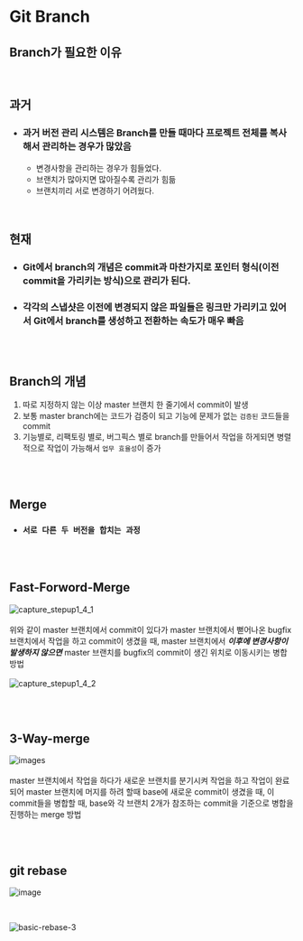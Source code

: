 # Git Branch

## Branch가 필요한 이유

<br/>

## **과거**
- ###  과거 버전 관리 시스템은 Branch를 만들 때마다 프로젝트 전체를 복사해서 관리하는 경우가 많았음
    - 변경사항을 관리하는 경우가 힘들었다.
    - 브랜치가 많아지면 많아질수록 관리가 힘듦
    - 브랜치끼리 서로 변경하기 어려웠다.

<br/>

## **현재**
- ### Git에서 branch의 개념은 commit과 마찬가지로 포인터 형식(이전 commit을 가리키는 방식)으로 관리가 된다.
- ### 각각의 스냅샷은 이전에 변경되지 않은 파일들은 링크만 가리키고 있어서 Git에서 branch를 생성하고 전환하는 속도가 매우 빠음

<br/>
<br/>

## Branch의 개념
1. 따로 지정하지 않는 이상 master 브랜치 한 줄기에서 commit이 발생
2. 보통 master branch에는 코드가 검증이 되고 기능에 문제가 없는 `검증된` 코드들을 commit
3. 기능별로, 리팩토링 별로, 버그픽스 별로 branch를 만들어서 작업을 하게되면 병렬적으로 작업이 가능해서 `업무 효율성`이 증가

<br/>
<br/>

## Merge
- ### `서로 다른 두 버전을 합치는 과정` 


<br/>
<br/>

## Fast-Forword-Merge
![capture_stepup1_4_1](https://user-images.githubusercontent.com/68778883/152684011-22b34309-cd4a-4b8e-927b-412faca931a9.png)
<br/>
<br/>
위와 같이 master 브랜치에서 commit이 있다가 master 브랜치에서 뻗어나온 bugfix 브랜치에서 작업을 하고 commit이 생겼을 때, master 브랜치에서 **_이후에 변경사항이 발생하지 않으면_** master 브랜치를 bugfix의 commit이 생긴 위치로 이동시키는 병합 방법
<br/>
<br/>
![capture_stepup1_4_2](https://user-images.githubusercontent.com/68778883/152684034-9bba473a-e439-4d83-a9cb-7b9620dc49b2.png)

<br/>
<br/>

## 3-Way-merge
![images](https://user-images.githubusercontent.com/68778883/152755855-78f36077-002a-4df0-9065-92fb2eb5a3a9.png)
<br/>
<br/>
master 브랜치에서 작업을 하다가 새로운 브랜치를 분기시켜 작업을 하고 작업이 완료 되어 master 브랜치에 머지를 하려 할때 base에 새로운 commit이 생겼을 때, 이 commit들을 병합할 때, base와 각 브랜치 2개가 참조하는 commit을 기준으로 병합을 진행하는 merge 방법

<br/>
<br/>

## git rebase
![image](https://user-images.githubusercontent.com/68778883/152955129-82b2ada0-981d-4cb2-89e2-65d9df560d8a.png)

<br/>

![basic-rebase-3](https://user-images.githubusercontent.com/68778883/152955169-c378e2ef-e86b-4429-b16c-bbb4fef65d0c.png)